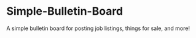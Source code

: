 # Simple-Bulletin-Board
A simple bulletin board for posting job listings, things for sale, and more!
